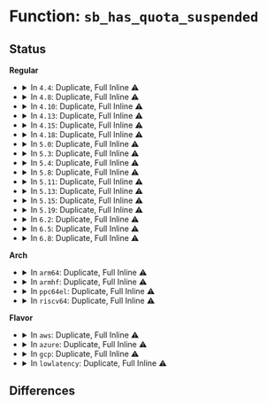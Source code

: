 # Function: <code>sb_has_quota_suspended</code>

## Status
<b>Regular</b>
<ul>
<li>
<details>
<summary>In <code>4.4</code>: Duplicate, Full Inline ⚠️</summary>

**Collision:** Static Duplication

**Inline:** Full

**Transformation:** False

**Instances:**

```
In fs/quota/dquot.c (ffffffff81271a33)
Location: include/linux/quotaops.h:129
Inline: True
Inline callers:
  - fs/quota/dquot.c:dqget
  - fs/quota/dquot.c:dquot_disable
```
```
In fs/quota/quota.c (0)
Location: include/linux/quotaops.h:129
Inline: True
```
</details>
</li>
<li>
<details>
<summary>In <code>4.8</code>: Duplicate, Full Inline ⚠️</summary>

**Collision:** Static Duplication

**Inline:** Full

**Transformation:** False

**Instances:**

```
In fs/quota/dquot.c (ffffffff8129ce9e)
Location: include/linux/quotaops.h:132
Inline: True
Inline callers:
  - fs/quota/dquot.c:dquot_set_dqinfo
  - fs/quota/dquot.c:dquot_get_state
  - fs/quota/dquot.c:dquot_resume
  - fs/quota/dquot.c:dquot_disable
  - fs/quota/dquot.c:dquot_get_next_id
  - fs/quota/dquot.c:__dquot_transfer
  - fs/quota/dquot.c:__dquot_initialize
  - fs/quota/dquot.c:__dquot_initialize
  - fs/quota/dquot.c:dqget
  - fs/quota/dquot.c:dquot_writeback_dquots
  - fs/quota/dquot.c:dquot_writeback_dquots
```
```
In fs/quota/quota.c (ffffffff812a2537)
Location: include/linux/quotaops.h:132
Inline: True
Inline callers:
  - fs/quota/quota.c:SyS_quotactl
```
</details>
</li>
<li>
<details>
<summary>In <code>4.10</code>: Duplicate, Full Inline ⚠️</summary>

**Collision:** Static Duplication

**Inline:** Full

**Transformation:** False

**Instances:**

```
In fs/quota/dquot.c (ffffffff812b247b)
Location: include/linux/quotaops.h:132
Inline: True
Inline callers:
  - fs/quota/dquot.c:dquot_set_dqinfo
  - fs/quota/dquot.c:dquot_get_state
  - fs/quota/dquot.c:dquot_resume
  - fs/quota/dquot.c:dquot_disable
  - fs/quota/dquot.c:dquot_get_next_id
  - fs/quota/dquot.c:__dquot_transfer
  - fs/quota/dquot.c:__dquot_initialize
  - fs/quota/dquot.c:__dquot_initialize
  - fs/quota/dquot.c:dqget
  - fs/quota/dquot.c:dquot_writeback_dquots
  - fs/quota/dquot.c:dquot_writeback_dquots
```
```
In fs/quota/quota.c (ffffffff812b7f05)
Location: include/linux/quotaops.h:132
Inline: True
Inline callers:
  - fs/quota/quota.c:SyS_quotactl
```
</details>
</li>
<li>
<details>
<summary>In <code>4.13</code>: Duplicate, Full Inline ⚠️</summary>

**Collision:** Static Duplication

**Inline:** Full

**Transformation:** False

**Instances:**

```
In fs/quota/dquot.c (ffffffff812bfa57)
Location: include/linux/quotaops.h:133
Inline: True
Inline callers:
  - fs/quota/dquot.c:dquot_set_dqinfo
  - fs/quota/dquot.c:dquot_resume
  - fs/quota/dquot.c:dquot_disable
  - fs/quota/dquot.c:dquot_get_next_id
  - fs/quota/dquot.c:__dquot_transfer
  - fs/quota/dquot.c:dquot_initialize_needed
  - fs/quota/dquot.c:__dquot_initialize
  - fs/quota/dquot.c:__dquot_initialize
  - fs/quota/dquot.c:dqget
  - fs/quota/dquot.c:dquot_writeback_dquots
  - fs/quota/dquot.c:dquot_writeback_dquots
```
```
In fs/quota/quota.c (ffffffff812c5250)
Location: include/linux/quotaops.h:133
Inline: True
Inline callers:
  - fs/quota/quota.c:SyS_quotactl
```
</details>
</li>
<li>
<details>
<summary>In <code>4.15</code>: Duplicate, Full Inline ⚠️</summary>

**Collision:** Static Duplication

**Inline:** Full

**Transformation:** False

**Instances:**

```
In fs/quota/dquot.c (ffffffff812e34f7)
Location: include/linux/quotaops.h:129
Inline: True
Inline callers:
  - fs/quota/dquot.c:dquot_set_dqinfo
  - fs/quota/dquot.c:dquot_resume
  - fs/quota/dquot.c:dquot_disable
  - fs/quota/dquot.c:dquot_get_next_id
  - fs/quota/dquot.c:__dquot_transfer
  - fs/quota/dquot.c:dquot_initialize_needed
  - fs/quota/dquot.c:__dquot_initialize
  - fs/quota/dquot.c:__dquot_initialize
  - fs/quota/dquot.c:dqget
  - fs/quota/dquot.c:dquot_writeback_dquots
  - fs/quota/dquot.c:dquot_writeback_dquots
```
```
In fs/quota/quota.c (ffffffff812e90f0)
Location: include/linux/quotaops.h:129
Inline: True
Inline callers:
  - fs/quota/quota.c:SyS_quotactl
```
</details>
</li>
<li>
<details>
<summary>In <code>4.18</code>: Duplicate, Full Inline ⚠️</summary>

**Collision:** Static Duplication

**Inline:** Full

**Transformation:** False

**Instances:**

```
In fs/quota/dquot.c (ffffffff81310b17)
Location: include/linux/quotaops.h:132
Inline: True
Inline callers:
  - fs/quota/dquot.c:dquot_set_dqinfo
  - fs/quota/dquot.c:dquot_resume
  - fs/quota/dquot.c:dquot_disable
  - fs/quota/dquot.c:dquot_get_next_id
  - fs/quota/dquot.c:__dquot_transfer
  - fs/quota/dquot.c:dquot_initialize_needed
  - fs/quota/dquot.c:__dquot_initialize
  - fs/quota/dquot.c:__dquot_initialize
  - fs/quota/dquot.c:dqget
  - fs/quota/dquot.c:dqget
  - fs/quota/dquot.c:dquot_writeback_dquots
  - fs/quota/dquot.c:dquot_writeback_dquots
```
```
In fs/quota/quota.c (ffffffff81315cab)
Location: include/linux/quotaops.h:132
Inline: True
Inline callers:
  - fs/quota/quota.c:kernel_quotactl
```
</details>
</li>
<li>
<details>
<summary>In <code>5.0</code>: Duplicate, Full Inline ⚠️</summary>

**Collision:** Static Duplication

**Inline:** Full

**Transformation:** False

**Instances:**

```
In fs/quota/dquot.c (ffffffff81327887)
Location: include/linux/quotaops.h:132
Inline: True
Inline callers:
  - fs/quota/dquot.c:dquot_set_dqinfo
  - fs/quota/dquot.c:dquot_resume
  - fs/quota/dquot.c:dquot_disable
  - fs/quota/dquot.c:dquot_get_next_id
  - fs/quota/dquot.c:__dquot_transfer
  - fs/quota/dquot.c:dquot_initialize_needed
  - fs/quota/dquot.c:__dquot_initialize
  - fs/quota/dquot.c:__dquot_initialize
  - fs/quota/dquot.c:dqget
  - fs/quota/dquot.c:dqget
  - fs/quota/dquot.c:dquot_writeback_dquots
  - fs/quota/dquot.c:dquot_writeback_dquots
```
```
In fs/quota/quota.c (ffffffff8132cc3d)
Location: include/linux/quotaops.h:132
Inline: True
Inline callers:
  - fs/quota/quota.c:kernel_quotactl
```
</details>
</li>
<li>
<details>
<summary>In <code>5.3</code>: Duplicate, Full Inline ⚠️</summary>

**Collision:** Static Duplication

**Inline:** Full

**Transformation:** False

**Instances:**

```
In fs/quota/dquot.c (ffffffff8134f3db)
Location: include/linux/quotaops.h:132
Inline: True
Inline callers:
  - fs/quota/dquot.c:dquot_set_dqinfo
  - fs/quota/dquot.c:dquot_get_state
  - fs/quota/dquot.c:dquot_resume
  - fs/quota/dquot.c:dquot_disable
  - fs/quota/dquot.c:dquot_get_next_id
  - fs/quota/dquot.c:__dquot_transfer
  - fs/quota/dquot.c:dquot_initialize_needed
  - fs/quota/dquot.c:__dquot_initialize
  - fs/quota/dquot.c:__dquot_initialize
  - fs/quota/dquot.c:dqget
  - fs/quota/dquot.c:dqget
  - fs/quota/dquot.c:dquot_writeback_dquots
  - fs/quota/dquot.c:dquot_writeback_dquots
```
```
In fs/quota/quota.c (ffffffff81354cf7)
Location: include/linux/quotaops.h:132
Inline: True
Inline callers:
  - fs/quota/quota.c:do_quotactl
```
</details>
</li>
<li>
<details>
<summary>In <code>5.4</code>: Duplicate, Full Inline ⚠️</summary>

**Collision:** Static Duplication

**Inline:** Full

**Transformation:** False

**Instances:**

```
In fs/quota/dquot.c (ffffffff813676eb)
Location: include/linux/quotaops.h:142
Inline: True
Inline callers:
  - fs/quota/dquot.c:dquot_set_dqinfo
  - fs/quota/dquot.c:dquot_get_state
  - fs/quota/dquot.c:dquot_resume
  - fs/quota/dquot.c:dquot_disable
  - fs/quota/dquot.c:dquot_get_next_id
  - fs/quota/dquot.c:__dquot_transfer
  - fs/quota/dquot.c:dquot_initialize_needed
  - fs/quota/dquot.c:__dquot_initialize
  - fs/quota/dquot.c:__dquot_initialize
  - fs/quota/dquot.c:dqget
  - fs/quota/dquot.c:dqget
  - fs/quota/dquot.c:dquot_writeback_dquots
  - fs/quota/dquot.c:dquot_writeback_dquots
```
```
In fs/quota/quota.c (ffffffff8136d067)
Location: include/linux/quotaops.h:142
Inline: True
Inline callers:
  - fs/quota/quota.c:do_quotactl
```
</details>
</li>
<li>
<details>
<summary>In <code>5.8</code>: Duplicate, Full Inline ⚠️</summary>

**Collision:** Static Duplication

**Inline:** Full

**Transformation:** False

**Instances:**

```
In fs/quota/dquot.c (ffffffff813af3bb)
Location: include/linux/quotaops.h:144
Inline: True
Inline callers:
  - fs/quota/dquot.c:dquot_set_dqinfo
  - fs/quota/dquot.c:dquot_get_state
  - fs/quota/dquot.c:dquot_resume
  - fs/quota/dquot.c:dquot_disable
  - fs/quota/dquot.c:dquot_get_next_id
  - fs/quota/dquot.c:__dquot_transfer
  - fs/quota/dquot.c:__dquot_initialize
  - fs/quota/dquot.c:__dquot_initialize
  - fs/quota/dquot.c:dqget
  - fs/quota/dquot.c:dqget
  - fs/quota/dquot.c:dquot_writeback_dquots
  - fs/quota/dquot.c:dquot_writeback_dquots
```
```
In fs/quota/quota.c (ffffffff813b4e59)
Location: include/linux/quotaops.h:144
Inline: True
Inline callers:
  - fs/quota/quota.c:do_quotactl
```
</details>
</li>
<li>
<details>
<summary>In <code>5.11</code>: Duplicate, Full Inline ⚠️</summary>

**Collision:** Static Duplication

**Inline:** Full

**Transformation:** False

**Instances:**

```
In fs/quota/dquot.c (ffffffff813c09ab)
Location: include/linux/quotaops.h:141
Inline: True
Inline callers:
  - fs/quota/dquot.c:dquot_set_dqinfo
  - fs/quota/dquot.c:dquot_get_state
  - fs/quota/dquot.c:dquot_resume
  - fs/quota/dquot.c:dquot_disable
  - fs/quota/dquot.c:dquot_get_next_id
  - fs/quota/dquot.c:__dquot_transfer
  - fs/quota/dquot.c:__dquot_initialize
  - fs/quota/dquot.c:__dquot_initialize
  - fs/quota/dquot.c:dqget
  - fs/quota/dquot.c:dqget
  - fs/quota/dquot.c:dquot_writeback_dquots
  - fs/quota/dquot.c:dquot_writeback_dquots
```
```
In fs/quota/quota.c (ffffffff813c688c)
Location: include/linux/quotaops.h:141
Inline: True
Inline callers:
  - fs/quota/quota.c:do_quotactl
```
</details>
</li>
<li>
<details>
<summary>In <code>5.13</code>: Duplicate, Full Inline ⚠️</summary>

**Collision:** Static Duplication

**Inline:** Full

**Transformation:** False

**Instances:**

```
In fs/quota/dquot.c (ffffffff813c76bb)
Location: include/linux/quotaops.h:141
Inline: True
Inline callers:
  - fs/quota/dquot.c:dquot_set_dqinfo
  - fs/quota/dquot.c:dquot_get_state
  - fs/quota/dquot.c:dquot_resume
  - fs/quota/dquot.c:dquot_disable
  - fs/quota/dquot.c:dquot_get_next_id
  - fs/quota/dquot.c:__dquot_transfer
  - fs/quota/dquot.c:__dquot_initialize
  - fs/quota/dquot.c:__dquot_initialize
  - fs/quota/dquot.c:dqget
  - fs/quota/dquot.c:dqget
  - fs/quota/dquot.c:dquot_writeback_dquots
  - fs/quota/dquot.c:dquot_writeback_dquots
```
```
In fs/quota/quota.c (ffffffff813cd50b)
Location: include/linux/quotaops.h:141
Inline: True
Inline callers:
  - fs/quota/quota.c:do_quotactl
```
</details>
</li>
<li>
<details>
<summary>In <code>5.15</code>: Duplicate, Full Inline ⚠️</summary>

**Collision:** Static Duplication

**Inline:** Full

**Transformation:** False

**Instances:**

```
In fs/quota/dquot.c (ffffffff81cc7cdb)
Location: include/linux/quotaops.h:141
Inline: True
Inline callers:
  - fs/quota/dquot.c:dquot_set_dqinfo
  - fs/quota/dquot.c:dquot_get_state
  - fs/quota/dquot.c:dquot_resume
  - fs/quota/dquot.c:dquot_disable
  - fs/quota/dquot.c:dquot_get_next_id
  - fs/quota/dquot.c:__dquot_transfer
  - fs/quota/dquot.c:__dquot_initialize
  - fs/quota/dquot.c:__dquot_initialize
  - fs/quota/dquot.c:dqget
  - fs/quota/dquot.c:dqget
  - fs/quota/dquot.c:dquot_writeback_dquots
  - fs/quota/dquot.c:dquot_writeback_dquots
```
```
In fs/quota/quota.c (ffffffff8141e7cb)
Location: include/linux/quotaops.h:141
Inline: True
Inline callers:
  - fs/quota/quota.c:do_quotactl
```
</details>
</li>
<li>
<details>
<summary>In <code>5.19</code>: Duplicate, Full Inline ⚠️</summary>

**Collision:** Static Duplication

**Inline:** Full

**Transformation:** False

**Instances:**

```
In fs/quota/dquot.c (ffffffff81e7a8e1)
Location: include/linux/quotaops.h:141
Inline: True
Inline callers:
  - fs/quota/dquot.c:dquot_set_dqinfo
  - fs/quota/dquot.c:dquot_get_state
  - fs/quota/dquot.c:dquot_resume
  - fs/quota/dquot.c:dquot_disable
  - fs/quota/dquot.c:dquot_get_next_id
  - fs/quota/dquot.c:__dquot_transfer
  - fs/quota/dquot.c:dquot_initialize_needed
  - fs/quota/dquot.c:__dquot_initialize
  - fs/quota/dquot.c:__dquot_initialize
  - fs/quota/dquot.c:dqget
  - fs/quota/dquot.c:dqget
  - fs/quota/dquot.c:dquot_writeback_dquots
  - fs/quota/dquot.c:dquot_writeback_dquots
```
```
In fs/quota/quota.c (ffffffff814962ee)
Location: include/linux/quotaops.h:141
Inline: True
Inline callers:
  - fs/quota/quota.c:do_quotactl
```
</details>
</li>
<li>
<details>
<summary>In <code>6.2</code>: Duplicate, Full Inline ⚠️</summary>

**Collision:** Static Duplication

**Inline:** Full

**Transformation:** False

**Instances:**

```
In fs/quota/dquot.c (ffffffff8206b7f5)
Location: include/linux/quotaops.h:143
Inline: True
Inline callers:
  - fs/quota/dquot.c:dquot_set_dqinfo
  - fs/quota/dquot.c:dquot_get_state
  - fs/quota/dquot.c:dquot_resume
  - fs/quota/dquot.c:dquot_disable
  - fs/quota/dquot.c:dquot_get_next_id
  - fs/quota/dquot.c:__dquot_transfer
  - fs/quota/dquot.c:dquot_initialize_needed
  - fs/quota/dquot.c:__dquot_initialize
  - fs/quota/dquot.c:__dquot_initialize
  - fs/quota/dquot.c:dqget
  - fs/quota/dquot.c:dqget
  - fs/quota/dquot.c:dquot_writeback_dquots
  - fs/quota/dquot.c:dquot_writeback_dquots
```
```
In fs/quota/quota.c (ffffffff8152a24e)
Location: include/linux/quotaops.h:143
Inline: True
Inline callers:
  - fs/quota/quota.c:do_quotactl
```
</details>
</li>
<li>
<details>
<summary>In <code>6.5</code>: Duplicate, Full Inline ⚠️</summary>

**Collision:** Static Duplication

**Inline:** Full

**Transformation:** False

**Instances:**

```
In fs/quota/dquot.c (ffffffff820eb701)
Location: include/linux/quotaops.h:143
Inline: True
Inline callers:
  - fs/quota/dquot.c:dquot_set_dqinfo
  - fs/quota/dquot.c:dquot_get_state
  - fs/quota/dquot.c:dquot_resume
  - fs/quota/dquot.c:dquot_disable
  - fs/quota/dquot.c:dquot_get_next_id
  - fs/quota/dquot.c:__dquot_transfer
  - fs/quota/dquot.c:dquot_initialize_needed
  - fs/quota/dquot.c:__dquot_initialize
  - fs/quota/dquot.c:__dquot_initialize
  - fs/quota/dquot.c:dqget
  - fs/quota/dquot.c:dqget
  - fs/quota/dquot.c:dquot_writeback_dquots
  - fs/quota/dquot.c:dquot_writeback_dquots
```
```
In fs/quota/quota.c (ffffffff81562876)
Location: include/linux/quotaops.h:143
Inline: True
Inline callers:
  - fs/quota/quota.c:do_quotactl
```
</details>
</li>
<li>
<details>
<summary>In <code>6.8</code>: Duplicate, Full Inline ⚠️</summary>

**Collision:** Static Duplication

**Inline:** Full

**Transformation:** False

**Instances:**

```
In mm/shmem_quota.c (ffffffff821bfcb8)
Location: include/linux/quotaops.h:143
Inline: True
Inline callers:
  - mm/shmem_quota.c:shmem_get_next_id
```
```
In fs/quota/dquot.c (ffffffff821c892b)
Location: include/linux/quotaops.h:143
Inline: True
Inline callers:
  - fs/quota/dquot.c:dquot_set_dqinfo
  - fs/quota/dquot.c:dquot_get_state
  - fs/quota/dquot.c:dquot_resume
  - fs/quota/dquot.c:dquot_disable
  - fs/quota/dquot.c:dquot_get_next_id
  - fs/quota/dquot.c:__dquot_transfer
  - fs/quota/dquot.c:dquot_initialize_needed
  - fs/quota/dquot.c:__dquot_initialize
  - fs/quota/dquot.c:__dquot_initialize
  - fs/quota/dquot.c:dqget
  - fs/quota/dquot.c:dqget
  - fs/quota/dquot.c:dquot_writeback_dquots
  - fs/quota/dquot.c:dquot_writeback_dquots
```
```
In fs/quota/quota.c (ffffffff81598f66)
Location: include/linux/quotaops.h:143
Inline: True
Inline callers:
  - fs/quota/quota.c:do_quotactl
```
</details>
</li>
</ul>
<b>Arch</b>
<ul>
<li>
<details>
<summary>In <code>arm64</code>: Duplicate, Full Inline ⚠️</summary>

**Collision:** Static Duplication

**Inline:** Full

**Transformation:** False

**Instances:**

```
In fs/quota/dquot.c (ffff80001042f680)
Location: include/linux/quotaops.h:142
Inline: True
Inline callers:
  - fs/quota/dquot.c:dquot_set_dqinfo
  - fs/quota/dquot.c:dquot_get_state
  - fs/quota/dquot.c:dquot_resume
  - fs/quota/dquot.c:dquot_disable
  - fs/quota/dquot.c:dquot_get_next_id
  - fs/quota/dquot.c:__dquot_transfer
  - fs/quota/dquot.c:dquot_initialize_needed
  - fs/quota/dquot.c:__dquot_initialize
  - fs/quota/dquot.c:__dquot_initialize
  - fs/quota/dquot.c:dqget
  - fs/quota/dquot.c:dqget
  - fs/quota/dquot.c:dquot_writeback_dquots
  - fs/quota/dquot.c:dquot_writeback_dquots
```
```
In fs/quota/quota.c (ffff800010436e60)
Location: include/linux/quotaops.h:142
Inline: True
Inline callers:
  - fs/quota/quota.c:do_quotactl
```
</details>
</li>
<li>
<details>
<summary>In <code>armhf</code>: Duplicate, Full Inline ⚠️</summary>

**Collision:** Static Duplication

**Inline:** Full

**Transformation:** False

**Instances:**

```
In fs/quota/dquot.c (c05f79f0)
Location: include/linux/quotaops.h:142
Inline: True
Inline callers:
  - fs/quota/dquot.c:dquot_set_dqinfo
  - fs/quota/dquot.c:dquot_get_state
  - fs/quota/dquot.c:dquot_resume
  - fs/quota/dquot.c:dquot_disable
  - fs/quota/dquot.c:dquot_get_next_id
  - fs/quota/dquot.c:__dquot_transfer
  - fs/quota/dquot.c:dquot_initialize_needed
  - fs/quota/dquot.c:__dquot_initialize
  - fs/quota/dquot.c:__dquot_initialize
  - fs/quota/dquot.c:dqget
  - fs/quota/dquot.c:dqget
  - fs/quota/dquot.c:dquot_writeback_dquots
  - fs/quota/dquot.c:dquot_writeback_dquots
```
```
In fs/quota/quota.c (c05feafc)
Location: include/linux/quotaops.h:142
Inline: True
Inline callers:
  - fs/quota/quota.c:do_quotactl
```
</details>
</li>
<li>
<details>
<summary>In <code>ppc64el</code>: Duplicate, Full Inline ⚠️</summary>

**Collision:** Static Duplication

**Inline:** Full

**Transformation:** False

**Instances:**

```
In fs/quota/dquot.c (c0000000005412a4)
Location: include/linux/quotaops.h:142
Inline: True
Inline callers:
  - fs/quota/dquot.c:dquot_set_dqinfo
  - fs/quota/dquot.c:dquot_get_state
  - fs/quota/dquot.c:dquot_resume
  - fs/quota/dquot.c:dquot_disable
  - fs/quota/dquot.c:dquot_get_next_id
  - fs/quota/dquot.c:__dquot_transfer
  - fs/quota/dquot.c:dquot_initialize_needed
  - fs/quota/dquot.c:__dquot_initialize
  - fs/quota/dquot.c:__dquot_initialize
  - fs/quota/dquot.c:dqget
  - fs/quota/dquot.c:dqget
  - fs/quota/dquot.c:dquot_writeback_dquots
  - fs/quota/dquot.c:dquot_writeback_dquots
```
```
In fs/quota/quota.c (c000000000548f40)
Location: include/linux/quotaops.h:142
Inline: True
Inline callers:
  - fs/quota/quota.c:do_quotactl
```
</details>
</li>
<li>
<details>
<summary>In <code>riscv64</code>: Duplicate, Full Inline ⚠️</summary>

**Collision:** Static Duplication

**Inline:** Full

**Transformation:** False

**Instances:**

```
In fs/quota/dquot.c (ffffffe0002cb7c2)
Location: include/linux/quotaops.h:142
Inline: True
Inline callers:
  - fs/quota/dquot.c:dquot_set_dqinfo
  - fs/quota/dquot.c:dquot_get_state
  - fs/quota/dquot.c:dquot_resume
  - fs/quota/dquot.c:dquot_disable
  - fs/quota/dquot.c:dquot_get_next_id
  - fs/quota/dquot.c:__dquot_transfer
  - fs/quota/dquot.c:dquot_initialize_needed
  - fs/quota/dquot.c:__dquot_initialize
  - fs/quota/dquot.c:__dquot_initialize
  - fs/quota/dquot.c:dqget
  - fs/quota/dquot.c:dqget
  - fs/quota/dquot.c:dquot_writeback_dquots
  - fs/quota/dquot.c:dquot_writeback_dquots
```
```
In fs/quota/quota.c (ffffffe0002d1280)
Location: include/linux/quotaops.h:142
Inline: True
Inline callers:
  - fs/quota/quota.c:do_quotactl
```
</details>
</li>
</ul>
<b>Flavor</b>
<ul>
<li>
<details>
<summary>In <code>aws</code>: Duplicate, Full Inline ⚠️</summary>

**Collision:** Static Duplication

**Inline:** Full

**Transformation:** False

**Instances:**

```
In fs/quota/dquot.c (ffffffff8135fccb)
Location: include/linux/quotaops.h:142
Inline: True
Inline callers:
  - fs/quota/dquot.c:dquot_set_dqinfo
  - fs/quota/dquot.c:dquot_get_state
  - fs/quota/dquot.c:dquot_resume
  - fs/quota/dquot.c:dquot_disable
  - fs/quota/dquot.c:dquot_get_next_id
  - fs/quota/dquot.c:__dquot_transfer
  - fs/quota/dquot.c:dquot_initialize_needed
  - fs/quota/dquot.c:__dquot_initialize
  - fs/quota/dquot.c:__dquot_initialize
  - fs/quota/dquot.c:dqget
  - fs/quota/dquot.c:dqget
  - fs/quota/dquot.c:dquot_writeback_dquots
  - fs/quota/dquot.c:dquot_writeback_dquots
```
```
In fs/quota/quota.c (ffffffff81365647)
Location: include/linux/quotaops.h:142
Inline: True
Inline callers:
  - fs/quota/quota.c:do_quotactl
```
</details>
</li>
<li>
<details>
<summary>In <code>azure</code>: Duplicate, Full Inline ⚠️</summary>

**Collision:** Static Duplication

**Inline:** Full

**Transformation:** False

**Instances:**

```
In fs/quota/dquot.c (ffffffff8135096b)
Location: include/linux/quotaops.h:142
Inline: True
Inline callers:
  - fs/quota/dquot.c:dquot_set_dqinfo
  - fs/quota/dquot.c:dquot_get_state
  - fs/quota/dquot.c:dquot_resume
  - fs/quota/dquot.c:dquot_disable
  - fs/quota/dquot.c:dquot_get_next_id
  - fs/quota/dquot.c:__dquot_transfer
  - fs/quota/dquot.c:dquot_initialize_needed
  - fs/quota/dquot.c:__dquot_initialize
  - fs/quota/dquot.c:__dquot_initialize
  - fs/quota/dquot.c:dqget
  - fs/quota/dquot.c:dqget
  - fs/quota/dquot.c:dquot_writeback_dquots
  - fs/quota/dquot.c:dquot_writeback_dquots
```
```
In fs/quota/quota.c (ffffffff813562e7)
Location: include/linux/quotaops.h:142
Inline: True
Inline callers:
  - fs/quota/quota.c:do_quotactl
```
</details>
</li>
<li>
<details>
<summary>In <code>gcp</code>: Duplicate, Full Inline ⚠️</summary>

**Collision:** Static Duplication

**Inline:** Full

**Transformation:** False

**Instances:**

```
In fs/quota/dquot.c (ffffffff8135d79b)
Location: include/linux/quotaops.h:142
Inline: True
Inline callers:
  - fs/quota/dquot.c:dquot_set_dqinfo
  - fs/quota/dquot.c:dquot_get_state
  - fs/quota/dquot.c:dquot_resume
  - fs/quota/dquot.c:dquot_disable
  - fs/quota/dquot.c:dquot_get_next_id
  - fs/quota/dquot.c:__dquot_transfer
  - fs/quota/dquot.c:dquot_initialize_needed
  - fs/quota/dquot.c:__dquot_initialize
  - fs/quota/dquot.c:__dquot_initialize
  - fs/quota/dquot.c:dqget
  - fs/quota/dquot.c:dqget
  - fs/quota/dquot.c:dquot_writeback_dquots
  - fs/quota/dquot.c:dquot_writeback_dquots
```
```
In fs/quota/quota.c (ffffffff81363117)
Location: include/linux/quotaops.h:142
Inline: True
Inline callers:
  - fs/quota/quota.c:do_quotactl
```
</details>
</li>
<li>
<details>
<summary>In <code>lowlatency</code>: Duplicate, Full Inline ⚠️</summary>

**Collision:** Static Duplication

**Inline:** Full

**Transformation:** False

**Instances:**

```
In fs/quota/dquot.c (ffffffff813707db)
Location: include/linux/quotaops.h:142
Inline: True
Inline callers:
  - fs/quota/dquot.c:dquot_set_dqinfo
  - fs/quota/dquot.c:dquot_get_state
  - fs/quota/dquot.c:dquot_resume
  - fs/quota/dquot.c:dquot_disable
  - fs/quota/dquot.c:dquot_get_next_id
  - fs/quota/dquot.c:__dquot_transfer
  - fs/quota/dquot.c:dquot_initialize_needed
  - fs/quota/dquot.c:__dquot_initialize
  - fs/quota/dquot.c:__dquot_initialize
  - fs/quota/dquot.c:dqget
  - fs/quota/dquot.c:dqget
  - fs/quota/dquot.c:dquot_writeback_dquots
  - fs/quota/dquot.c:dquot_writeback_dquots
```
```
In fs/quota/quota.c (ffffffff813767c7)
Location: include/linux/quotaops.h:142
Inline: True
Inline callers:
  - fs/quota/quota.c:do_quotactl
```
</details>
</li>
</ul>

## Differences
